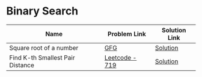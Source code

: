 # Binary Search


| Name       | Problem Link                       | Solution Link                      |
|--------------------|------------------------------------|-----------------------------------|
| Square root of a number          | [GFG](https://www.geeksforgeeks.org/problems/square-root/1)                | [Solution](https://github.com/moinhameed27/Ultimate-DSA/blob/main/Binary%20Search/Square%20Root%20of%20a%20Number.java)              |
| Find K-th Smallest Pair Distance          | [Leetcode - 719](https://leetcode.com/problems/find-k-th-smallest-pair-distance/)                | [Solution](https://github.com/moinhameed27/Ultimate-DSA/blob/main/Binary%20Search/Find%20K-th%20Smallest%20Pair%20Distance.cpp)              |

